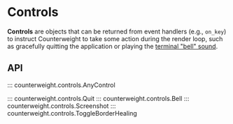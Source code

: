 # Controls

**Controls** are objects that can be returned from event handlers (e.g., `on_key`)
to instruct Counterweight to take some action during the render loop,
such as gracefully quitting the application or playing the
[terminal "bell" sound](https://en.wikipedia.org/wiki/Bell_character).

## API

::: counterweight.controls.AnyControl

::: counterweight.controls.Quit
::: counterweight.controls.Bell
::: counterweight.controls.Screenshot
::: counterweight.controls.ToggleBorderHealing
